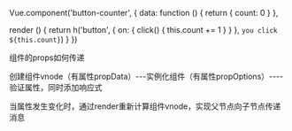 Vue.component('button-counter', {
  data: function () {
    return {
      count: 0
    }
  },

  render () {
    return h('button', {
      on: {
        click() {
          this.count += 1
        }
      }
    }, `you click ${this.count}`)
  }
})


组件的props如何传递

创建组件vnode（有属性propData）---实例化组件（有属性propOptions）----验证属性，同时添加响应式

当属性发生变化时，通过render重新计算组件vnode，实现父节点向子节点传递消息